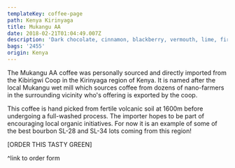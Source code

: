 ```yaml
---
templateKey: coffee-page
path: Kenya Kirinyaga
title: Mukangu AA
date: 2018-02-21T01:04:49.007Z
description: 'Dark chocolate, cinnamon, blackberry, vermouth, lime, firm body.'
bags: '2455'
origin: Kenya
---
```

The Mukangu AA coffee was personally sourced and directly imported from the Kibirigwi Coop in the Kirinyaga region of Kenya. It is named after the local Mukangu wet mill which sources coffee from dozens of nano-farmers in the surrounding vicinity who's offering is exported by the coop.

This coffee is hand picked from fertile volcanic soil at 1600m before undergoing a full-washed process. The importer hopes to be part of encouraging local organic initiatives. For now it is an example of some of the best bourbon SL-28 and SL-34 lots coming from this region!

\[ORDER THIS TASTY GREEN]

^link to order form
